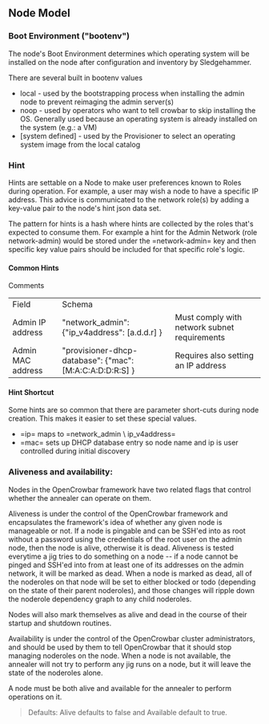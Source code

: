 ## Node Model

### Boot Environment ("bootenv")

The node's Boot Environment determines which operating system will be installed on the node after configuration and inventory by Sledgehammer.

There are several built in bootenv values 

* local - used by the bootstrapping process when installing the admin node to prevent reimaging the admin server(s)
* noop - used by operators who want to tell crowbar to skip installing the OS.  Generally used because an operating system is already installed on the system (e.g.: a VM)
* [system defined] - used by the Provisioner to select an operating system image from the local catalog

### Hint

Hints are settable on a Node to make user preferences known to Roles during operation.  For example, a user may wish a node to have a specific IP address.  This advice is communicated to the network role(s) by adding a key-value pair to the node's hint json data set.

The pattern for hints is a hash where hints are collected by the roles that's expected to consume them.  For example a hint for the Admin Network (role network-admin) would be stored under the =network-admin= key and then specific key value pairs should be included for that specific role's logic.
#### Common Hints

<table>
  <tr><td>Field</td><td>Schema</td></td>Comments</td></td>
  <tr> 
    <td>Admin IP address</td>
    <td>"network_admin": {"ip_v4address": [a.d.d.r] }</td>
    <td>Must comply with network subnet requirements</td>
  </td>
  <tr> 
    <td>Admin MAC address</td>
    <td>"provisioner-dhcp-database": {"mac": [M:A:C:A:D:D:R:S] }</td>
    <td>Requires also setting an IP address</td>
  </td>
</table>


#### Hint Shortcut

Some hints are so common that there are parameter short-cuts during node creation.  This makes it easier to set these special values.

* =ip= maps to =network_admin \ ip_v4address=
* =mac= sets up DHCP database entry so node name and ip is user controlled during initial discovery

### Aliveness and availability:

Nodes in the OpenCrowbar framework have two related flags that control
whether the annealer can operate on them.

Aliveness is under the control of the OpenCrowbar framework and
encapsulates the framework's idea of whether any given node is
manageable or not.  If a node is pingable and can be SSH'ed into as
root without a password using the credentials of the root user on
the admin node, then the node is alive, otherwise it is dead.
Aliveness is tested everytime a jig tries to do something on a node
-- if a node cannot be pinged and SSH'ed into from at least one of
its addresses on the admin network, it will be marked as
dead.  When a node is marked as dead, all of the noderoles on that
node will be set to either blocked or todo (depending on the state of
their parent noderoles), and those changes will ripple down the
noderole dependency graph to any child noderoles.

Nodes will also mark themselves as alive and dead in the course of
their startup and shutdown routines.

Availability is under the control of the OpenCrowbar cluster
administrators, and should be used by them to tell OpenCrowbar that it
should stop managing noderoles on the node.  When a node is not
available, the annealer will not try to perform any jig runs on a
node, but it will leave the state of the noderoles alone.

A node must be both alive and available for the annealer to perform
operations on it.

> Defaults: Alive defaults to false and Available default to true.
